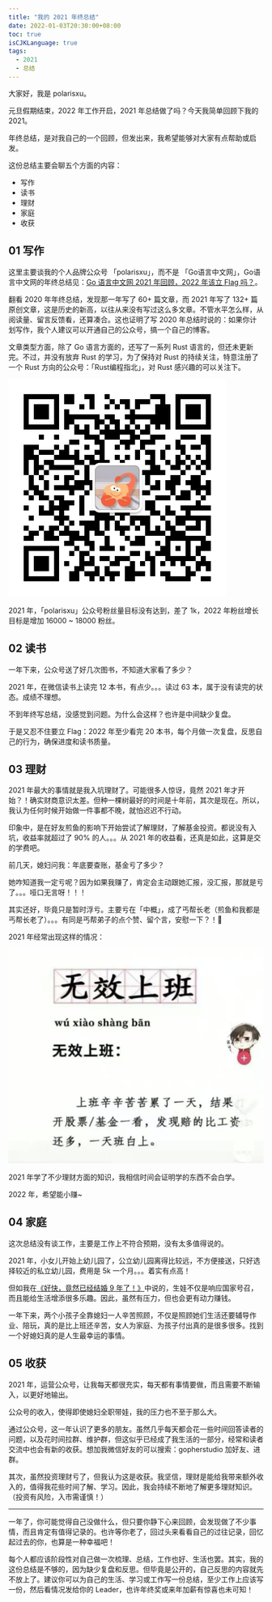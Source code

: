 ```yaml
---
title: "我的 2021 年终总结"
date: 2022-01-03T20:30:00+08:00
toc: true
isCJKLanguage: true
tags: 
  - 2021
  - 总结
---
```


大家好，我是 polarisxu。

元旦假期结束，2022 年工作开启，2021 年总结做了吗？今天我简单回顾下我的 2021。

年终总结，是对我自己的一个回顾，但发出来，我希望能够对大家有点帮助或启发。

这份总结主要会聊五个方面的内容：

- 写作
- 读书
- 理财
- 家庭
- 收获

## 01 写作

这里主要谈我的个人品牌公众号 「polarisxu」，而不是 「Go语言中文网」，Go语言中文网的年终总结见：[Go 语言中文网 2021 年回顾，2022 年该立 Flag 吗？](https://mp.weixin.qq.com/s/-NFjO_9Scqcfs4izxEo58Q)。

翻看 2020 年年终总结，发现那一年写了 60+ 篇文章，而 2021 年写了 132+ 篇原创文章，这是历史的新高，以往从来没有写过这么多文章。不管水平怎么样，从阅读量、留言反馈看，还算凑合。这也证明了写 2020 年总结时说的：如果你计划写作，我个人建议可以开通自己的公众号，搞一个自己的博客。

文章类型方面，除了 Go 语言方面的，还写了一系列 Rust 语言的，但还未更新完。不过，并没有放弃 Rust 的学习，为了保持对 Rust 的持续关注，特意注册了一个 Rust 方向的公众号：「Rust编程指北」，对 Rust 感兴趣的可以关注下。

![Rust编程指北](imgs/rust-qrcode.jpg)

2021 年，「polarisxu」公众号粉丝量目标没有达到，差了 1k，2022 年粉丝增长目标是增加 16000 ~ 18000 粉丝。

## 02 读书

一年下来，公众号送了好几次图书，不知道大家看了多少？

2021 年，在微信读书上读完 12 本书，有点少。。。读过 63 本，属于没有读完的状态。成绩不理想。

不到年终写总结，没感觉到问题。为什么会这样？也许是中间缺少复盘。

于是又忍不住要立 Flag：2022 年至少看完 20 本书，每个月做一次复盘，反思自己的行为，确保进度和读书质量。

## 03 理财

2021 年最大的事情就是我入坑理财了。可能很多人惊讶，竟然 2021 年才开始？！确实财商意识太差。但种一棵树最好的时间是十年前，其次是现在。所以，我认为任何时候开始做一件事都不晚，就怕迟迟不行动。

印象中，是在好友煎鱼的影响下开始尝试了解理财，了解基金投资。都说没有入坑，收益率就超过了 90% 的人。。。从 2021 年的收益看，还真是如此，这算是交的学费吧。

前几天，媳妇问我：年底要查账，基金亏了多少？

她咋知道我一定亏呢？因为如果我赚了，肯定会主动跟她汇报，没汇报，那就是亏了。。。哑口无言呀！！！

其实还好，毕竟只是暂时浮亏。主要亏在「中概」，成了丐帮长老（煎鱼和我都是丐帮长老了）。。。有同是丐帮弟子的点个赞、留个言，安慰一下？！🤣

2021 年经常出现这样的情况：

![你呢？](imgs/wxsb.png)

2021 年学了不少理财方面的知识，我相信时间会证明学的东西不会白学。

2022 年，希望能小赚~

## 04 家庭

这次总结没有谈工作，主要是工作上不符合预期，没有太多值得说的。

2021 年，小女儿开始上幼儿园了，公立幼儿园离得比较远，不方便接送，只好选择较近的私立幼儿园，费用是 5k 一个月。。。着实有点高！

但如我在[《好快，竟然已经结婚 9 年了！》](https://mp.weixin.qq.com/s/Z1YuEPGniVBGSNZGhbqYNA)中说的，生娃不仅是响应国家号召，而且能给生活增添很多乐趣。因此，虽然有压力，但也会更有动力赚钱。

一年下来，两个小孩子全靠媳妇一人辛苦照顾，不仅是照顾她们生活还要辅导作业、陪玩，真的是比上班还辛苦，女人为家庭、为孩子付出真的是很多很多。找到一个好媳妇真的是人生最幸运的事情。

## 05 收获

2021 年，运营公众号，让我每天都很充实，每天都有事情要做，而且需要不断输入，以更好地输出。

公众号的收入，使得即使媳妇全职带娃，我的压力也不至于那么大。

通过公众号，这一年认识了更多的朋友。虽然几乎每天都会花一些时间回答读者的问题，以及花时间拉群、维护群，但这似乎已经成了我生活的一部分，经常和读者交流中也会有新的收获。想加我微信好友的可以搜索：gopherstudio 加好友、进群。

其次，虽然投资理财亏了，但我认为这是收获。我坚信，理财是能给我带来额外收入的，值得我花些时间了解、学习。因此，我会持续不断地了解更多理财知识。（投资有风险，入市需谨慎！）

---

一年了，你可能觉得自己没做什么，但只要你静下心来回顾，会发现做了不少事情，而且肯定有值得记录的。也许等你老了，回过头来看看自己的过往记录，回忆起过去的你，也算是一种幸福吧！

每个人都应该阶段性对自己做一次梳理、总结，工作也好、生活也罢。其实，我的这份总结是不够的，因为缺少复盘和反思。但毕竟是公开的，自己反思的内容就先不放上了。建议你可以为自己的生活、学习或工作写一份总结，至少工作上应该写一份，然后看情况发给你的 Leader，也许年终奖或来年加薪有惊喜也未可知！
